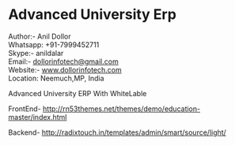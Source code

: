 # Advanced University Erp
Author:-  Anil Dollor<br>
Whatsapp: +91-7999452711<br>
Skype:-   anildalar<br>
Email:- dollorinfotech@gmail.com<br>
Website:- www.dollorinfotech.com<br>
Location: Neemuch,MP, India<br>


Advanced University ERP With WhiteLable

FrontEnd-
http://rn53themes.net/themes/demo/education-master/index.html

Backend-
http://radixtouch.in/templates/admin/smart/source/light/
